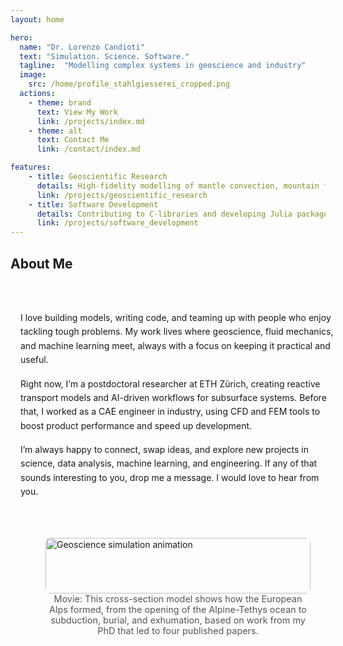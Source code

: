 ```yaml
---
layout: home

hero:
  name: "Dr. Lorenzo Candioti"
  text: "Simulation. Science. Software."
  tagline:  "Modelling complex systems in geoscience and industry"
  image:
    src: /home/profile_stahlgiesserei_cropped.png
  actions:
    - theme: brand
      text: View My Work
      link: /projects/index.md
    - theme: alt
      text: Contact Me
      link: /contact/index.md

features:
    - title: Geoscientific Research
      details: High-fidelity modelling of mantle convection, mountain formation, and reactive fluid systems using Julia, C, and MATLAB.
      link: /projects/geoscientific_research
    - title: Software Development
      details: Contributing to C-libraries and developing Julia packages for geodynamic modelling.
      link: /projects/software_development
---
```

<!-- About section -->
  <h2>About Me</h2>
  <div class="about-container">
    <!-- Text Column -->
    <div class="about-text">
    <p>
      I love building models, writing code, and teaming up with people who enjoy tackling tough problems. My work lives where geoscience, fluid mechanics, and machine learning meet, always with a focus on keeping it practical and useful.
    </p>
    <p>
      Right now, I’m a postdoctoral researcher at ETH Zürich, creating reactive transport models and AI-driven workflows for subsurface systems. Before that, I worked as a CAE engineer in industry, using CFD and FEM tools to boost product performance and speed up development.
    </p>
    <p>
      I’m always happy to connect, swap ideas, and explore new projects in science, data analysis, machine learning, and engineering. If any of that sounds interesting to you, drop me a message. I would love to hear from you.
    </p>
    </div>
    <!-- GIF Column -->
    <div class="about-gif">
    <figure>
      <img src="./public/home/FullAlpineCycle_PhD.gif" alt="Geoscience simulation animation">
        <figcaption style="font-size: 0.9rem; color: #555;">
        Movie: This cross-section model shows how the European Alps formed, from the opening of the Alpine-Tethys ocean to subduction, burial, and exhumation, based on work from my PhD that led to four published papers.
        </figcaption>
    </figure>
    </div>
  </div>

<style>
.about-container {
  display: flex;
  align-items: center;
  text-align: center;
  justify-content: space-between;
  flex-direction: column;
  width: 100%;
  max-width: none;
  gap: 2rem;
  margin: 0 auto;
  padding: 2rem 1rem;
}

.about-text {
  flex: 1;
  text-align: left;
}

.about-text h2 {
  font-size: 1.8rem;
  margin-bottom: 1rem;
  text-align: left;
}

.about-text p {
  margin-bottom: 1rem;
  line-height: 1.6;
}

.about-gif {
  width: 100%;
  flex: 1;
  display: flex;
  justify-content: center;
  text-align: left
}

.about-gif img {
  height: auto;
  width: 100%;
  border-radius: 8px;
}

.about-gif figcaption{
  width: 100%;
  text-align: center
}
</style>


